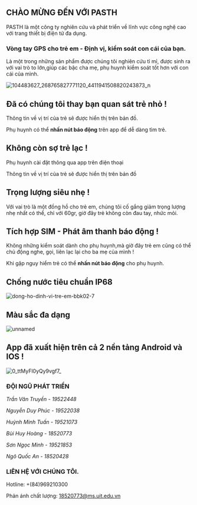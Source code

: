 ## CHÀO MỪNG ĐẾN VỚI PASTH

PASTH là một công ty nghiên cứu và phát triển về lĩnh vực công nghệ cao với trang thiết bị điện tử đa dụng.

### Vòng tay GPS cho trẻ em - Định vị, kiểm soát con cái của bạn.

Là một trong những sản phẩm được chúng tôi nghiên cứu tỉ mỉ, được sinh ra với vai trò to lớn,giúp các bậc cha mẹ, phụ huynh kiểm soát tốt hơn với con cái của mình.

![104483627_268765827771120_4411941508820243873_n](https://user-images.githubusercontent.com/67546866/85950069-a8fa0280-b984-11ea-84b3-492fbae72cd5.png)





## Đã có chúng tôi thay bạn quan sát trẻ nhỏ !

Thông tin về vị trí của trẻ sẽ được hiển thị trên bản đồ.

Phụ huynh có thể **nhấn nút báo động** trên app để dễ dàng tìm trẻ.

## Không còn sợ trẻ lạc !

Phụ huynh cài đặt thông qua app trên điện thoại

Thông tin về vị trí của trẻ sẽ được hiển thị trên bản đồ

## Trọng lượng siêu nhẹ !
Với vai trò là một đồng hồ cho trẻ em, chúng tôi cố gắng giảm trọng lượng nhẹ nhất có thể, chỉ với 60gr, giờ đây trẻ không còn đau tay, nhức mỏi.

## Tích hợp SIM - Phát âm thanh báo động !
Không những kiểm soát dành cho phụ huynh,mà giờ đây trẻ em cũng có thể chủ động nghe, gọi, liên lạc lại cho ba mẹ của mình !

Khi gặp nguy hiểm trẻ có thể **nhấn nút báo động** cho phụ huynh.

## Chống nước tiêu chuẩn IP68
![dong-ho-dinh-vi-tre-em-bbk02-7](https://user-images.githubusercontent.com/67546866/85951132-5a039b80-b98b-11ea-8db6-77ac974591c7.jpg)


## Màu sắc đa dạng
![unnamed](https://user-images.githubusercontent.com/67546866/85951365-f11d2300-b98c-11ea-8da5-f6928b4603ad.jpg)

## App đã xuất hiện trên cả 2 nền tảng Android và IOS !
![0_ttMyFl0yQy9vgf7_](https://user-images.githubusercontent.com/67546866/85951285-689e8280-b98c-11ea-9764-2020f5007679.png)








### ĐỘI NGŨ PHÁT TRIỂN

 _Trần Văn Truyền - 19522448_  
 
 _Nguyễn Duy Phúc - 19522038_

 _Huỳnh Minh Tuấn - 19521073_

 _Bùi Huy Hoàng - 18520773_

 _Sơn Ngọc Minh - 19521853_

 _Ngô Quốc An - 18520428_


### LIÊN HỆ VỚI CHÚNG TÔI.
Hotline: +(84)969210300

Phản ánh chất lượng: 18520773@ms.uit.edu.vn


